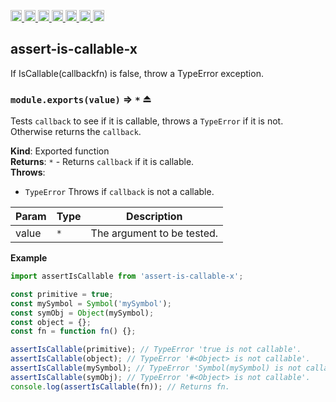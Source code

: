 <a
  href="https://travis-ci.org/Xotic750/assert-is-callable-x"
  title="Travis status">
<img
  src="https://travis-ci.org/Xotic750/assert-is-callable-x.svg?branch=master"
  alt="Travis status" height="18">
</a>
<a
  href="https://david-dm.org/Xotic750/assert-is-callable-x"
  title="Dependency status">
<img src="https://david-dm.org/Xotic750/assert-is-callable-x/status.svg"
  alt="Dependency status" height="18"/>
</a>
<a
  href="https://david-dm.org/Xotic750/assert-is-callable-x?type=dev"
  title="devDependency status">
<img src="https://david-dm.org/Xotic750/assert-is-callable-x/dev-status.svg"
  alt="devDependency status" height="18"/>
</a>
<a
  href="https://badge.fury.io/js/assert-is-callable-x"
  title="npm version">
<img src="https://badge.fury.io/js/assert-is-callable-x.svg"
  alt="npm version" height="18">
</a>
<a
  href="https://www.jsdelivr.com/package/npm/assert-is-callable-x"
  title="jsDelivr hits">
<img src="https://data.jsdelivr.com/v1/package/npm/assert-is-callable-x/badge?style=rounded"
  alt="jsDelivr hits" height="18">
</a>
<a
  href="https://bettercodehub.com/results/Xotic750/assert-is-callable-x"
  title="bettercodehub score">
<img src="https://bettercodehub.com/edge/badge/Xotic750/assert-is-callable-x?branch=master"
  alt="bettercodehub score" height="18">
</a>
<a
  href="https://coveralls.io/github/Xotic750/assert-is-callable-x?branch=master"
  title="Coverage Status">
<img src="https://coveralls.io/repos/github/Xotic750/assert-is-callable-x/badge.svg?branch=master"
  alt="Coverage Status" height="18">
</a>

<a name="module_assert-is-callable-x"></a>

## assert-is-callable-x

If IsCallable(callbackfn) is false, throw a TypeError exception.

<a name="exp_module_assert-is-callable-x--module.exports"></a>

### `module.exports(value)` ⇒ <code>\*</code> ⏏

Tests `callback` to see if it is callable, throws a `TypeError` if it is
not. Otherwise returns the `callback`.

**Kind**: Exported function  
**Returns**: <code>\*</code> - Returns `callback` if it is callable.  
**Throws**:

- <code>TypeError</code> Throws if `callback` is not a callable.

| Param | Type            | Description                |
| ----- | --------------- | -------------------------- |
| value | <code>\*</code> | The argument to be tested. |

**Example**

```js
import assertIsCallable from 'assert-is-callable-x';

const primitive = true;
const mySymbol = Symbol('mySymbol');
const symObj = Object(mySymbol);
const object = {};
const fn = function fn() {};

assertIsCallable(primitive); // TypeError 'true is not callable'.
assertIsCallable(object); // TypeError '#<Object> is not callable'.
assertIsCallable(mySymbol); // TypeError 'Symbol(mySymbol) is not callable'.
assertIsCallable(symObj); // TypeError '#<Object> is not callable'.
console.log(assertIsCallable(fn)); // Returns fn.
```
